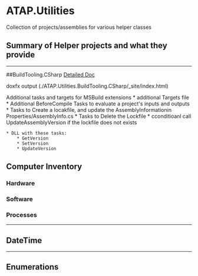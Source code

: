 # ATAP.Utilities
Collection of projects/assemblies for various helper classes

## Summary of Helper projects and what they provide
---
##BuildTooling.CSharp [Detailed Doc](./ATAP.Utilities.BuildTooling.CSharp/Doc/ReadMe.md)

doxfx output (./ATAP.Utilities.BuildTooling.CSharp/_site/index.html)

Additional tasks and targets for MSBuild extensions
    * additional Targets file
        * Additional BeforeCompile Tasks to evaluate a project's inputs and outputs
        * Tasks to Create a locakfile, and update the AssemblyInformationin Properties/AssemblyInfo.cs
        * Tasks to Delete the Lockfile
        * cconditioanl call UpdateAssemblyVersion if the lockfile does not exists

    * DLL with these tasks:
        * GetVersion
        * SetVersion
        * UpdateVersion
## Computer Inventory
### Hardware
### Software
### Processes
---
## DateTime
---
## Enumerations
